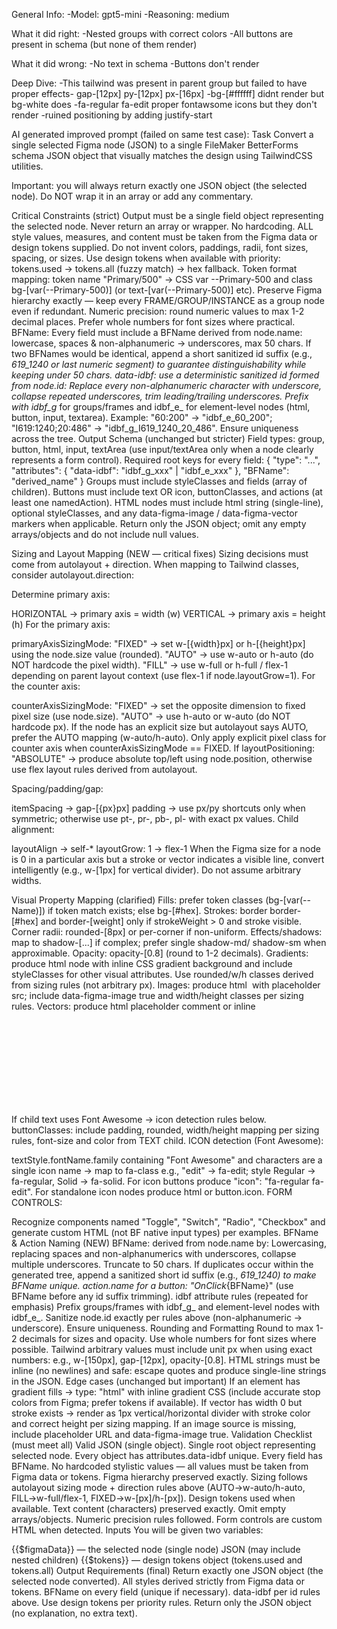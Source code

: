 General Info:
-Model: gpt5-mini
-Reasoning: medium

What it did right:
-Nested groups with correct colors
-All buttons are present in schema (but none of them render)

What it did wrong:
-No text in schema
-Buttons don't render

Deep Dive:
-This tailwind was present in parent group but failed to have proper effects- gap-[12px] py-[12px] px-[16px]
-bg-[#ffffff] didnt render but bg-white does
-fa-regular fa-edit proper fontawsome icons but they don't render
-ruined positioning by adding justify-start

AI generated improved prompt (failed on same test case): 
Task
Convert a single selected Figma node (JSON) to a single FileMaker BetterForms schema JSON object that visually matches the design using TailwindCSS utilities.

Important: you will always return exactly one JSON object (the selected node). Do NOT wrap it in an array or add any commentary.

Critical Constraints (strict)
Output must be a single field object representing the selected node. Never return an array or wrapper.
No hardcoding. ALL style values, measures, and content must be taken from the Figma data or design tokens supplied. Do not invent colors, paddings, radii, font sizes, spacing, or sizes.
Use design tokens when available with priority: tokens.used → tokens.all (fuzzy match) → hex fallback. Token format mapping: token name "Primary/500" → CSS var --Primary-500 and class bg-[var(--Primary-500)] (or text-[var(--Primary-500)] etc).
Preserve Figma hierarchy exactly — keep every FRAME/GROUP/INSTANCE as a group node even if redundant.
Numeric precision: round numeric values to max 1-2 decimal places. Prefer whole numbers for font sizes where practical.
BFName: Every field must include a BFName derived from node.name: lowercase, spaces & non-alphanumeric → underscores, max 50 chars. If two BFNames would be identical, append a short sanitized id suffix (e.g., _619_1240 or last numeric segment) to guarantee distinguishability while keeping under 50 chars.
data-idbf: use a deterministic sanitized id formed from node.id:
Replace every non-alphanumeric character with underscore, collapse repeated underscores, trim leading/trailing underscores.
Prefix with idbf_g_ for groups/frames and idbf_e_ for element-level nodes (html, button, input, textarea).
Example: "60:200" → "idbf_e_60_200"; "I619:1240;20:486" → "idbf_g_I619_1240_20_486".
Ensure uniqueness across the tree.
Output Schema (unchanged but stricter)
Field types: group, button, html, input, textArea (use input/textArea only when a node clearly represents a form control).
Required root keys for every field: { "type": "...", "attributes": { "data-idbf": "idbf_g_xxx" | "idbf_e_xxx" }, "BFName": "derived_name" }
Groups must include styleClasses and fields (array of children).
Buttons must include text OR icon, buttonClasses, and actions (at least one namedAction).
HTML nodes must include html string (single-line), optional styleClasses, and any data-figma-image / data-figma-vector markers when applicable.
Return only the JSON object; omit any empty arrays/objects and do not include null values.

Sizing and Layout Mapping (NEW — critical fixes)
Sizing decisions must come from autolayout + direction. When mapping to Tailwind classes, consider autolayout.direction:

Determine primary axis:

HORIZONTAL → primary axis = width (w)
VERTICAL → primary axis = height (h)
For the primary axis:

primaryAxisSizingMode: "FIXED" → set w-[{width}px] or h-[{height}px] using the node.size value (rounded).
"AUTO" → use w-auto or h-auto (do NOT hardcode the pixel width).
"FILL" → use w-full or h-full / flex-1 depending on parent layout context (use flex-1 if node.layoutGrow=1).
For the counter axis:

counterAxisSizingMode: "FIXED" → set the opposite dimension to fixed pixel size (use node.size).
"AUTO" → use h-auto or w-auto (do NOT hardcode px).
If the node has an explicit size but autolayout says AUTO, prefer the AUTO mapping (w-auto/h-auto). Only apply explicit pixel class for counter axis when counterAxisSizingMode == FIXED.
If layoutPositioning: "ABSOLUTE" → produce absolute top/left using node.position, otherwise use flex layout rules derived from autolayout.

Spacing/padding/gap:

itemSpacing → gap-[{px}px]
padding → use px/py shortcuts only when symmetric; otherwise use pt-, pr-, pb-, pl- with exact px values.
Child alignment:

layoutAlign -> self-*
layoutGrow: 1 -> flex-1
When the Figma size for a node is 0 in a particular axis but a stroke or vector indicates a visible line, convert intelligently (e.g., w-[1px] for vertical divider). Do not assume arbitrary widths.

Visual Property Mapping (clarified)
Fills: prefer token classes (bg-[var(--Name)]) if token match exists; else bg-[#hex].
Strokes: border border-[#hex] and border-[weight] only if strokeWeight > 0 and stroke visible.
Corner radii: rounded-[8px] or per-corner if non-uniform.
Effects/shadows: map to shadow-[...] if complex; prefer single shadow-md/ shadow-sm when approximable.
Opacity: opacity-[0.8] (round to 1-2 decimals).
Gradients: produce html node with inline CSS gradient background and include styleClasses for other visual attributes. Use rounded/w/h classes derived from sizing rules (not arbitrary px).
Images: produce html <img> with placeholder src; include data-figma-image true and width/height classes per sizing rules.
Vectors: produce html placeholder comment or inline <svg> placeholder; include data-figma-vector true.
Type Detection (clarified)
BUTTON: FRAME/INSTANCE whose name or component name includes "Button" / "Btn" OR visually button-like (solid fill, corner radius, single text/icon child). Output type: "button".

If child text uses Font Awesome → icon detection rules below.
buttonClasses: include padding, rounded, width/height mapping per sizing rules, font-size and color from TEXT child.
ICON detection (Font Awesome):

textStyle.fontName.family containing "Font Awesome" and characters are a single icon name -> map to fa-class e.g., "edit" → fa-edit; style Regular → fa-regular, Solid → fa-solid.
For icon buttons produce "icon": "fa-regular fa-edit". For standalone icon nodes produce html <i class="..."></i> or button.icon.
FORM CONTROLS:

Recognize components named "Toggle", "Switch", "Radio", "Checkbox" and generate custom HTML (not BF native input types) per examples.
BFName & Action Naming (NEW)
BFName: derived from node.name by:
Lowercasing, replacing spaces and non-alphanumerics with underscores, collapse multiple underscores.
Truncate to 50 chars. If duplicates occur within the generated tree, append a sanitized short id suffix (e.g., _619_1240) to make BFName unique.
action.name for a button: "OnClick_{BFName}" (use BFName before any id suffix trimming).
idbf attribute rules (repeated for emphasis)
Prefix groups/frames with idbf_g_ and element-level nodes with idbf_e_.
Sanitize node.id exactly per rules above (non-alphanumeric -> underscore).
Ensure uniqueness.
Rounding and Formatting
Round to max 1-2 decimals for sizes and opacity. Use whole numbers for font sizes where possible.
Tailwind arbitrary values must include unit px when using exact numbers: e.g., w-[150px], gap-[12px], opacity-[0.8].
HTML strings must be inline (no newlines) and safe: escape quotes and produce single-line strings in the JSON.
Edge cases (unchanged but important)
If an element has gradient fills → type: "html" with inline gradient CSS (include accurate stop colors from Figma; prefer tokens if available).
If vector has width 0 but stroke exists → render as 1px vertical/horizontal divider with stroke color and correct height per sizing mapping.
If an image source is missing, include placeholder URL and data-figma-image true.
Validation Checklist (must meet all)
Valid JSON (single object).
Single root object representing selected node.
Every object has attributes.data-idbf unique.
Every field has BFName.
No hardcoded stylistic values — all values must be taken from Figma data or tokens.
Figma hierarchy preserved exactly.
Sizing follows autolayout sizing mode + direction rules above (AUTO->w-auto/h-auto, FILL->w-full/flex-1, FIXED->w-[px]/h-[px]).
Design tokens used when available.
Text content (characters) preserved exactly.
Omit empty arrays/objects.
Numeric precision rules followed.
Form controls are custom HTML when detected.
Inputs
You will be given two variables:

{{$figmaData}} — the selected node (single node) JSON (may include nested children)
{{$tokens}} — design tokens object (tokens.used and tokens.all)
Output Requirements (final)
Return exactly one JSON object (the selected node converted).
All styles derived strictly from Figma data or tokens.
BFName on every field (unique if necessary).
data-idbf per id rules above.
Use design tokens per priority rules.
Return only the JSON object (no explanation, no extra text).